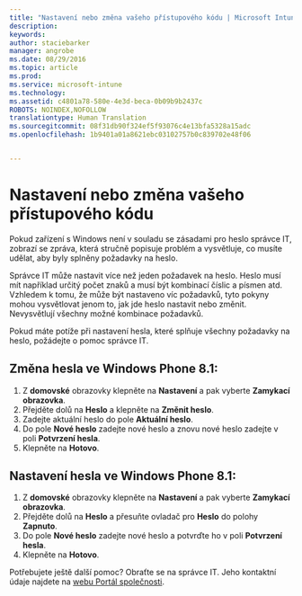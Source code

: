 ```yaml
---
title: "Nastavení nebo změna vašeho přístupového kódu | Microsoft Intune"
description: 
keywords: 
author: staciebarker
manager: angrobe
ms.date: 08/29/2016
ms.topic: article
ms.prod: 
ms.service: microsoft-intune
ms.technology: 
ms.assetid: c4801a78-580e-4e3d-beca-0b09b9b2437c
ROBOTS: NOINDEX,NOFOLLOW
translationtype: Human Translation
ms.sourcegitcommit: 08f31db90f324ef5f93076c4e13bfa5328a15adc
ms.openlocfilehash: 1b9401a01a8621ebc03102757b0c839702e48f06


---
```


# Nastavení nebo změna vašeho přístupového kódu

Pokud zařízení s Windows není v souladu se zásadami pro heslo správce IT, zobrazí se zpráva, která stručně popisuje problém a vysvětluje, co musíte udělat, aby byly splněny požadavky na heslo.

Správce IT může nastavit více než jeden požadavek na heslo. Heslo musí mít například určitý počet znaků a musí být kombinací číslic a písmen atd. Vzhledem k tomu, že může být nastaveno víc požadavků, tyto pokyny mohou vysvětlovat jenom to, jak jde heslo nastavit nebo změnit. Nevysvětlují všechny možné kombinace požadavků.

Pokud máte potíže při nastavení hesla, které splňuje všechny požadavky na heslo, požádejte o pomoc správce IT.

## Změna hesla ve Windows Phone 8.1:

1. Z **domovské** obrazovky klepněte na **Nastavení** a pak vyberte **Zamykací obrazovka**.
2. Přejděte dolů na **Heslo** a klepněte na **Změnit heslo**.
3. Zadejte aktuální heslo do pole **Aktuální heslo**.
4. Do pole **Nové heslo** zadejte nové heslo a znovu nové heslo zadejte v poli **Potvrzení hesla**.
4. Klepněte na **Hotovo**.

## Nastavení hesla ve Windows Phone 8.1:

1. Z **domovské** obrazovky klepněte na **Nastavení** a pak vyberte **Zamykací obrazovka**.
2. Přejděte dolů na **Heslo** a přesuňte ovladač pro **Heslo** do polohy **Zapnuto**.
3. Do pole **Nové heslo** zadejte nové heslo a potvrďte ho v poli **Potvrzení hesla**.
4. Klepněte na **Hotovo**.

Potřebujete ještě další pomoc? Obraťte se na správce IT. Jeho kontaktní údaje najdete na [webu Portál společnosti](http://portal.manage.microsoft.com).





<!--HONumber=Oct16_HO2-->


